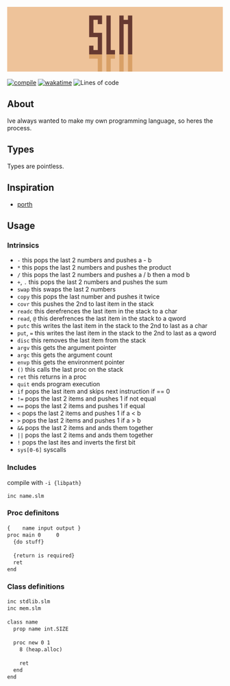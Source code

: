 ![banner](/docs/banner.png)

[![compile](https://github.com/slam-lang/slam/actions/workflows/compile.yml/badge.svg)](https://github.com/slam-lang/slam/actions/workflows/compile.yml) [![wakatime](https://wakatime.com/badge/user/faa04513-4c3c-4d82-bcc8-ee5df73a3067/project/2972f831-1e2d-4613-972f-ab9404284492.svg)](https://wakatime.com/badge/user/faa04513-4c3c-4d82-bcc8-ee5df73a3067/project/2972f831-1e2d-4613-972f-ab9404284492) ![Lines of code](https://img.shields.io/tokei/lines/github/slam-lang/slam)

## About

Ive always wanted to make my own programming language, so heres the process.

## Types

Types are pointless.

## Inspiration

- [porth](https://gitlab.com/tsoding/porth)

## Usage

### Intrinsics

- `-` this pops the last 2 numbers and pushes a - b
- `*` this pops the last 2 numbers and pushes the product
- `/` this pops the last 2 numbers and pushes a / b then a mod b
- `+`, `.` this pops the last 2 numbers and pushes the sum 
- `swap` this swaps the last 2 numbers 
- `copy` this pops the last number and pushes it twice 
- `covr` this pushes the 2nd to last item in the stack
- `readc` this derefrences the last item in the stack to a char
- `read`, `@` this derefrences the last item in the stack to a qword
- `putc` this writes the last item in the stack to the 2nd to last as a char
- `put`, `=` this writes the last item in the stack to the 2nd to last as a qword
- `disc` this removes the last item from the stack
- `argv` this gets the argument pointer
- `argc` this gets the argument count
- `envp` this gets the environment pointer
- `()` this calls the last proc on the stack
- `ret` this returns in a proc
- `quit` ends program execution
- `if` pops the last item and skips next instruction if == 0
- `!=` pops the last 2 items and pushes 1 if not equal
- `==` pops the last 2 items and pushes 1 if equal
- `<` pops the last 2 items and pushes 1 if a < b
- `>` pops the last 2 items and pushes 1 if a > b
- `&&` pops the last 2 items and ands them together
- `||` pops the last 2 items and ands them together
- `!` pops the last ites and inverts the first bit
- `sys[0-6]` syscalls

### Includes

compile with `-i {libpath}`

```slm
inc name.slm
```

### Proc definitons

```slm
{    name input output }
proc main 0     0
  {do stuff}

  {return is required}
  ret
end
```

### Class definitions

```slm
inc stdlib.slm
inc mem.slm

class name
  prop name int.SIZE
  
  proc new 0 1
    8 (heap.alloc)
    
    ret  
  end
end
```

